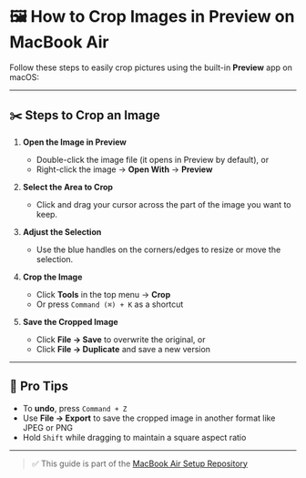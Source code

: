 # 🖼️ How to Crop Images in Preview on MacBook Air

Follow these steps to easily crop pictures using the built-in **Preview** app on macOS:

---

## ✂️ Steps to Crop an Image

1. **Open the Image in Preview**
   - Double-click the image file (it opens in Preview by default), or
   - Right-click the image → **Open With** → **Preview**

2. **Select the Area to Crop**
   - Click and drag your cursor across the part of the image you want to keep.

3. **Adjust the Selection**
   - Use the blue handles on the corners/edges to resize or move the selection.

4. **Crop the Image**
   - Click **Tools** in the top menu → **Crop**
   - Or press `Command (⌘) + K` as a shortcut

5. **Save the Cropped Image**
   - Click **File → Save** to overwrite the original, or
   - Click **File → Duplicate** and save a new version

---

## 📸 Pro Tips

- To **undo**, press `Command + Z`
- Use **File → Export** to save the cropped image in another format like JPEG or PNG
- Hold `Shift` while dragging to maintain a square aspect ratio

---

> ✅ This guide is part of the [MacBook Air Setup Repository](./README.md)


